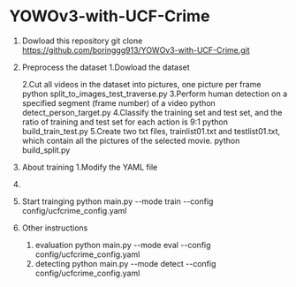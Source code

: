 # YOWOv3-with-UCF-Crime

1. Dowload this repository
   git clone https://github.com/boringgg913/YOWOv3-with-UCF-Crime.git
   
2. Preprocess the dataset
   1.Dowload the dataset

   2.Cut all videos in the dataset into pictures, one picture per frame
     python split_to_images_test_traverse.py
   3.Perform human detection on a specified segment (frame number) of a video
     python detect_person_target.py
   4.Classify the training set and test set, and the ratio of training and test set for each action is 9:1
     python build_train_test.py
   5.Create two txt files, trainlist01.txt and testlist01.txt, which contain all the pictures of the selected movie.
     python build_split.py
   
3. About training
  1.Modify the YAML file
  2.
  3. Start trainging
     python main.py --mode train --config config/ucfcrime_config.yaml
     
5. Other instructions
   1. evaluation
      python main.py --mode eval --config config/ucfcrime_config.yaml
   2. detecting
      python main.py --mode detect --config config/ucfcrime_config.yaml
